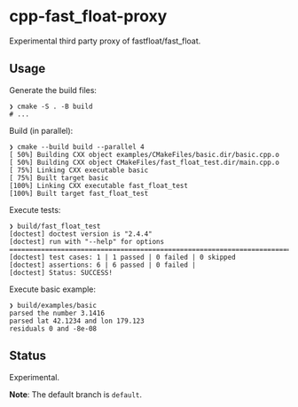 # cpp-fast_float-proxy

Experimental third party proxy of fastfloat/fast_float.

## Usage

Generate the build files:

```console
❯ cmake -S . -B build
# ...
```

Build (in parallel):

```console
❯ cmake --build build --parallel 4
[ 50%] Building CXX object examples/CMakeFiles/basic.dir/basic.cpp.o
[ 50%] Building CXX object CMakeFiles/fast_float_test.dir/main.cpp.o
[ 75%] Linking CXX executable basic
[ 75%] Built target basic
[100%] Linking CXX executable fast_float_test
[100%] Built target fast_float_test
```

Execute tests:

```console
❯ build/fast_float_test
[doctest] doctest version is "2.4.4"
[doctest] run with "--help" for options
===============================================================================
[doctest] test cases: 1 | 1 passed | 0 failed | 0 skipped
[doctest] assertions: 6 | 6 passed | 0 failed |
[doctest] Status: SUCCESS!
```

Execute basic example:

```console
❯ build/examples/basic
parsed the number 3.1416
parsed lat 42.1234 and lon 179.123
residuals 0 and -8e-08
```

## Status

Experimental.

**Note**: The default branch is `default`.
